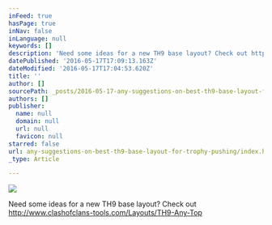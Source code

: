 ```yaml
---
inFeed: true
hasPage: true
inNav: false
inLanguage: null
keywords: []
description: 'Need some ideas for a new TH9 base layout? Check out http://www.clashofclans-tools.com/Layouts/TH9-Any-Top'
datePublished: '2016-05-17T17:09:13.163Z'
dateModified: '2016-05-17T17:04:53.620Z'
title: ''
author: []
sourcePath: _posts/2016-05-17-any-suggestions-on-best-th9-base-layout-for-trophy-pushing.md
authors: []
publisher:
  name: null
  domain: null
  url: null
  favicon: null
starred: false
url: any-suggestions-on-best-th9-base-layout-for-trophy-pushing/index.html
_type: Article

---
```

![](https://the-grid-user-content.s3-us-west-2.amazonaws.com/f2cba3d6-768b-49c6-9448-978eb1c83318.jpg)

Need some ideas for a new TH9 base layout? Check out http://www.clashofclans-tools.com/Layouts/TH9-Any-Top